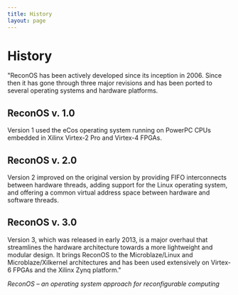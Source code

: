 ```yaml
---
title: History
layout: page
---
```

# History

"ReconOS has been actively developed since its inception in 2006. Since then it has gone through three major revisions and has been ported to several operating systems and hardware platforms.

## ReconOS v. 1.0

Version 1 used the eCos operating system running on PowerPC CPUs embedded in Xilinx Virtex-2 Pro and Virtex-4 FPGAs.

## ReconOS v. 2.0

Version 2 improved on the original version by providing FIFO interconnects between hardware threads, adding support for the Linux operating system, and offering a common virtual address space between hardware and software threads.

## ReconOS v. 3.0

Version 3, which was released in early 2013, is a major overhaul that streamlines the hardware architecture towards a more lightweight and modular design. It brings ReconOS to the Microblaze/Linux and Microblaze/Xilkernel architectures and has been used extensively on Virtex-6 FPGAs and the Xilinx Zynq platform."

<cite>ReconOS – an operating system approach for reconfigurable computing</cite>
